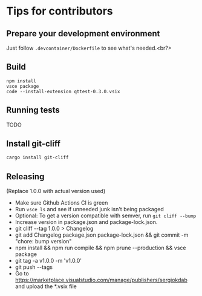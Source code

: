 # Tips for contributors

## Prepare your development environment

Just follow `.devcontainer/Dockerfile` to see what's needed.<br?>

## Build

```
npm install
vsce package
code --install-extension qttest-0.3.0.vsix
```

## Running tests

TODO


## Install git-cliff

```bash
cargo install git-cliff
```

## Releasing

(Replace 1.0.0 with actual version used)

- Make sure Github Actions CI is green
- Run `vsce ls` and see if unneeded junk isn't being packaged
- Optional: To get a version compatible with semver, run `git cliff --bump`
- Increase version in package.json and package-lock.json.
- git cliff --tag 1.0.0 > Changelog
- git add Changelog package.json package-lock.json && git commit -m "chore: bump version"
- npm install && npm run compile && npm prune --production && vsce package
- git tag -a v1.0.0 -m 'v1.0.0'
- git push --tags
- Go to   https://marketplace.visualstudio.com/manage/publishers/sergiokdab and upload the *.vsix file
